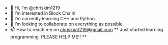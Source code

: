 - 👋 Hi, I’m @chriskim1219
- 👀 I’m interested in Block Chain!
- 🌱 I’m currently learning C++ and Python.
- 💞️ I’m looking to collaborate on everything as possible.
- 📫 How to reach me on chriskim1219@gmail.com
** Just started learning programming. PLEASE HELP ME!! **

<!---
chriskim1219/chriskim1219 is a ✨ special ✨ repository because its `README.md` (this file) appears on your GitHub profile.
You can click the Preview link to take a look at your changes.
--->
